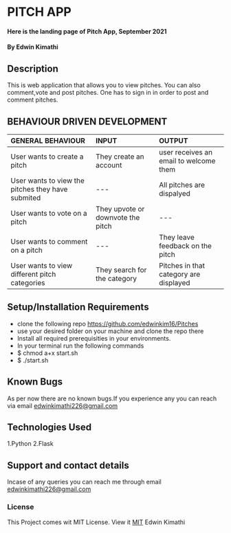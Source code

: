 # PITCH APP
#### Here is the landing page of Pitch App, September 2021
#### By **Edwin Kimathi**
## Description
This is web application that allows you to view pitches. You can also comment,vote and post pitches. One has to sign in in order to post and comment pitches.

## BEHAVIOUR DRIVEN DEVELOPMENT
| GENERAL BEHAVIOUR | INPUT | OUTPUT|
|:------------------|:--------|:-----------|
|User wants to create a pitch| They create an account |user receives an email to welcome them|
|User wants to view the pitches they have submited| --- |All pitches are dispalyed|
|User wants to vote on a pitch| They upvote or downvote the pitch |---|
|User wants to comment on a pitch| --- |They leave feedback on the pitch|
|User wants to view different pitch categories| They search for the category |Pitches in that category are displayed|


## Setup/Installation Requirements
* clone the following repo https://github.com/edwinkim16/Pitches
* use your desired folder on your machine and clone
the repo there
* Install all required prerequisities in your environments.
* In your terminal run the following commands
* $ chmod a+x start.sh
* $ ./start.sh

## Known Bugs
 As per now there are no known bugs.If you experience any you can reach via email edwinkimathi226@gmail.com
## Technologies Used
1.Python 
2.Flask
## Support and contact details
Incase of any queries you can reach me through email edwinkimathi226@gmail.com
### License
This Project comes wit MIT License. View it <a href=""> MIT</a>
 Edwin Kimathi
  